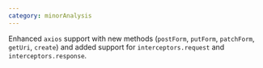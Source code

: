 ```yaml
---
category: minorAnalysis
---
```

Enhanced `axios` support with new methods (`postForm`, `putForm`, `patchForm`, `getUri`, `create`) and added support for `interceptors.request` and `interceptors.response`.
